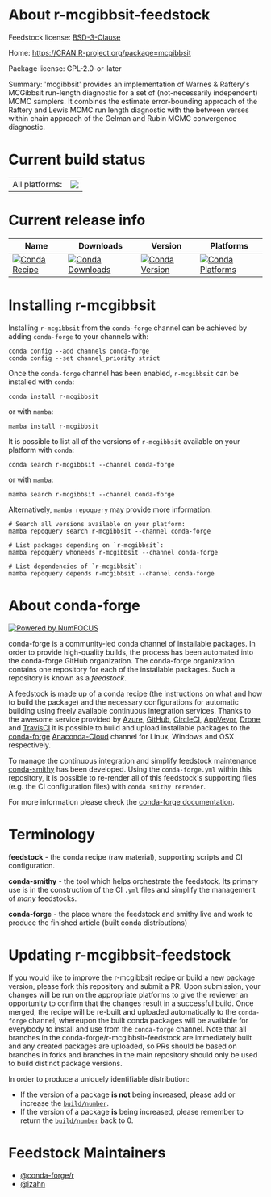 About r-mcgibbsit-feedstock
===========================

Feedstock license: [BSD-3-Clause](https://github.com/conda-forge/r-mcgibbsit-feedstock/blob/main/LICENSE.txt)

Home: https://CRAN.R-project.org/package=mcgibbsit

Package license: GPL-2.0-or-later

Summary: 'mcgibbsit' provides an implementation of Warnes & Raftery's MCGibbsit run-length diagnostic for a set of (not-necessarily independent) MCMC samplers.  It combines the estimate error-bounding approach of the Raftery and Lewis MCMC run length diagnostic with the between verses within chain approach of the Gelman and Rubin MCMC convergence diagnostic.

Current build status
====================


<table><tr><td>All platforms:</td>
    <td>
      <a href="https://dev.azure.com/conda-forge/feedstock-builds/_build/latest?definitionId=14137&branchName=main">
        <img src="https://dev.azure.com/conda-forge/feedstock-builds/_apis/build/status/r-mcgibbsit-feedstock?branchName=main">
      </a>
    </td>
  </tr>
</table>

Current release info
====================

| Name | Downloads | Version | Platforms |
| --- | --- | --- | --- |
| [![Conda Recipe](https://img.shields.io/badge/recipe-r--mcgibbsit-green.svg)](https://anaconda.org/conda-forge/r-mcgibbsit) | [![Conda Downloads](https://img.shields.io/conda/dn/conda-forge/r-mcgibbsit.svg)](https://anaconda.org/conda-forge/r-mcgibbsit) | [![Conda Version](https://img.shields.io/conda/vn/conda-forge/r-mcgibbsit.svg)](https://anaconda.org/conda-forge/r-mcgibbsit) | [![Conda Platforms](https://img.shields.io/conda/pn/conda-forge/r-mcgibbsit.svg)](https://anaconda.org/conda-forge/r-mcgibbsit) |

Installing r-mcgibbsit
======================

Installing `r-mcgibbsit` from the `conda-forge` channel can be achieved by adding `conda-forge` to your channels with:

```
conda config --add channels conda-forge
conda config --set channel_priority strict
```

Once the `conda-forge` channel has been enabled, `r-mcgibbsit` can be installed with `conda`:

```
conda install r-mcgibbsit
```

or with `mamba`:

```
mamba install r-mcgibbsit
```

It is possible to list all of the versions of `r-mcgibbsit` available on your platform with `conda`:

```
conda search r-mcgibbsit --channel conda-forge
```

or with `mamba`:

```
mamba search r-mcgibbsit --channel conda-forge
```

Alternatively, `mamba repoquery` may provide more information:

```
# Search all versions available on your platform:
mamba repoquery search r-mcgibbsit --channel conda-forge

# List packages depending on `r-mcgibbsit`:
mamba repoquery whoneeds r-mcgibbsit --channel conda-forge

# List dependencies of `r-mcgibbsit`:
mamba repoquery depends r-mcgibbsit --channel conda-forge
```


About conda-forge
=================

[![Powered by
NumFOCUS](https://img.shields.io/badge/powered%20by-NumFOCUS-orange.svg?style=flat&colorA=E1523D&colorB=007D8A)](https://numfocus.org)

conda-forge is a community-led conda channel of installable packages.
In order to provide high-quality builds, the process has been automated into the
conda-forge GitHub organization. The conda-forge organization contains one repository
for each of the installable packages. Such a repository is known as a *feedstock*.

A feedstock is made up of a conda recipe (the instructions on what and how to build
the package) and the necessary configurations for automatic building using freely
available continuous integration services. Thanks to the awesome service provided by
[Azure](https://azure.microsoft.com/en-us/services/devops/), [GitHub](https://github.com/),
[CircleCI](https://circleci.com/), [AppVeyor](https://www.appveyor.com/),
[Drone](https://cloud.drone.io/welcome), and [TravisCI](https://travis-ci.com/)
it is possible to build and upload installable packages to the
[conda-forge](https://anaconda.org/conda-forge) [Anaconda-Cloud](https://anaconda.org/)
channel for Linux, Windows and OSX respectively.

To manage the continuous integration and simplify feedstock maintenance
[conda-smithy](https://github.com/conda-forge/conda-smithy) has been developed.
Using the ``conda-forge.yml`` within this repository, it is possible to re-render all of
this feedstock's supporting files (e.g. the CI configuration files) with ``conda smithy rerender``.

For more information please check the [conda-forge documentation](https://conda-forge.org/docs/).

Terminology
===========

**feedstock** - the conda recipe (raw material), supporting scripts and CI configuration.

**conda-smithy** - the tool which helps orchestrate the feedstock.
                   Its primary use is in the construction of the CI ``.yml`` files
                   and simplify the management of *many* feedstocks.

**conda-forge** - the place where the feedstock and smithy live and work to
                  produce the finished article (built conda distributions)


Updating r-mcgibbsit-feedstock
==============================

If you would like to improve the r-mcgibbsit recipe or build a new
package version, please fork this repository and submit a PR. Upon submission,
your changes will be run on the appropriate platforms to give the reviewer an
opportunity to confirm that the changes result in a successful build. Once
merged, the recipe will be re-built and uploaded automatically to the
`conda-forge` channel, whereupon the built conda packages will be available for
everybody to install and use from the `conda-forge` channel.
Note that all branches in the conda-forge/r-mcgibbsit-feedstock are
immediately built and any created packages are uploaded, so PRs should be based
on branches in forks and branches in the main repository should only be used to
build distinct package versions.

In order to produce a uniquely identifiable distribution:
 * If the version of a package **is not** being increased, please add or increase
   the [``build/number``](https://docs.conda.io/projects/conda-build/en/latest/resources/define-metadata.html#build-number-and-string).
 * If the version of a package **is** being increased, please remember to return
   the [``build/number``](https://docs.conda.io/projects/conda-build/en/latest/resources/define-metadata.html#build-number-and-string)
   back to 0.

Feedstock Maintainers
=====================

* [@conda-forge/r](https://github.com/conda-forge/r/)
* [@izahn](https://github.com/izahn/)

